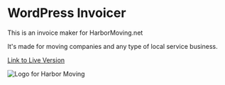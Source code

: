 # WordPress Invoicer
This is an invoice maker for HarborMoving.net

It's made for moving companies and any type of local service business.

[Link to Live Version](https://harbormoving.net/invoice)

![Logo for Harbor Moving](https://github.com/mattyjacks/wordpress-invoicer/blob/main/harbor-moving-logo.png)
